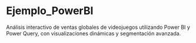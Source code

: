 # Ejemplo_PowerBI
Análisis interactivo de ventas globales de videojuegos utilizando Power BI y Power Query, con visualizaciones dinámicas y segmentación avanzada.

